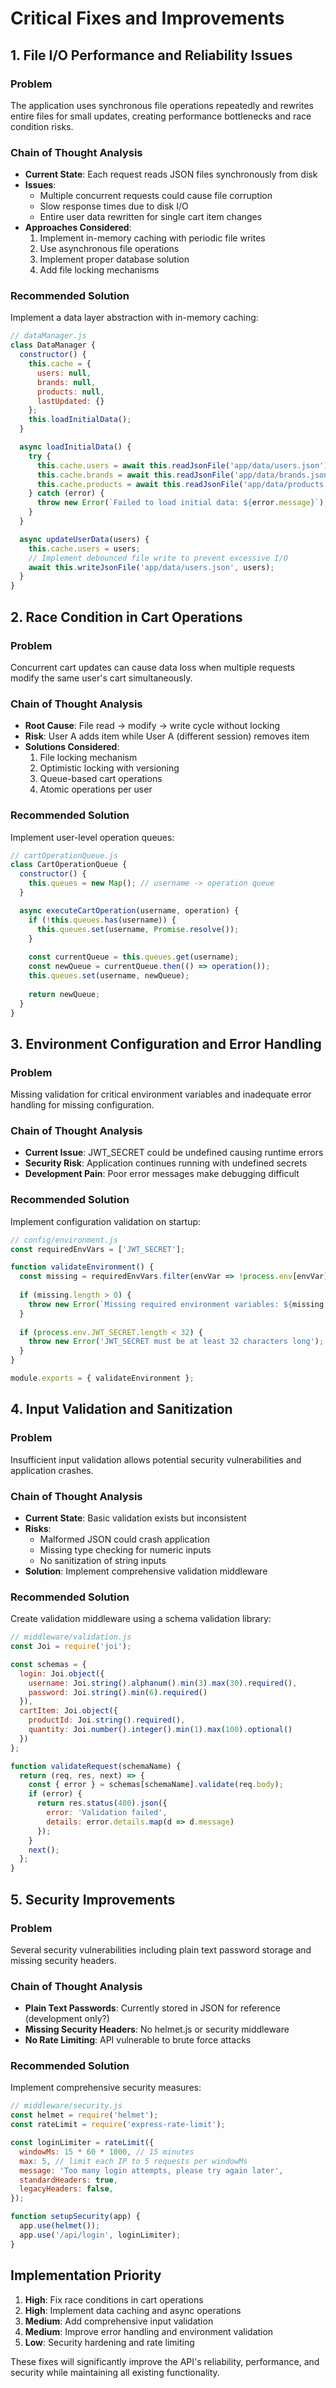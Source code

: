 # Critical Fixes and Improvements

## 1. File I/O Performance and Reliability Issues

### Problem
The application uses synchronous file operations repeatedly and rewrites entire files for small updates, creating performance bottlenecks and race condition risks.

### Chain of Thought Analysis
- **Current State**: Each request reads JSON files synchronously from disk
- **Issues**: 
  - Multiple concurrent requests could cause file corruption
  - Slow response times due to disk I/O
  - Entire user data rewritten for single cart item changes
- **Approaches Considered**:
  1. Implement in-memory caching with periodic file writes
  2. Use asynchronous file operations
  3. Implement proper database solution
  4. Add file locking mechanisms

### Recommended Solution
Implement a data layer abstraction with in-memory caching:

```javascript
// dataManager.js
class DataManager {
  constructor() {
    this.cache = {
      users: null,
      brands: null,
      products: null,
      lastUpdated: {}
    };
    this.loadInitialData();
  }

  async loadInitialData() {
    try {
      this.cache.users = await this.readJsonFile('app/data/users.json');
      this.cache.brands = await this.readJsonFile('app/data/brands.json');
      this.cache.products = await this.readJsonFile('app/data/products.json');
    } catch (error) {
      throw new Error(`Failed to load initial data: ${error.message}`);
    }
  }

  async updateUserData(users) {
    this.cache.users = users;
    // Implement debounced file write to prevent excessive I/O
    await this.writeJsonFile('app/data/users.json', users);
  }
}
```

## 2. Race Condition in Cart Operations

### Problem
Concurrent cart updates can cause data loss when multiple requests modify the same user's cart simultaneously.

### Chain of Thought Analysis
- **Root Cause**: File read → modify → write cycle without locking
- **Risk**: User A adds item while User A (different session) removes item
- **Solutions Considered**:
  1. File locking mechanism
  2. Optimistic locking with versioning
  3. Queue-based cart operations
  4. Atomic operations per user

### Recommended Solution
Implement user-level operation queues:

```javascript
// cartOperationQueue.js
class CartOperationQueue {
  constructor() {
    this.queues = new Map(); // username -> operation queue
  }

  async executeCartOperation(username, operation) {
    if (!this.queues.has(username)) {
      this.queues.set(username, Promise.resolve()); 
    }
    
    const currentQueue = this.queues.get(username);
    const newQueue = currentQueue.then(() => operation());
    this.queues.set(username, newQueue);
    
    return newQueue;
  }
}
```

## 3. Environment Configuration and Error Handling

### Problem
Missing validation for critical environment variables and inadequate error handling for missing configuration.

### Chain of Thought Analysis
- **Current Issue**: JWT_SECRET could be undefined causing runtime errors
- **Security Risk**: Application continues running with undefined secrets
- **Development Pain**: Poor error messages make debugging difficult

### Recommended Solution
Implement configuration validation on startup:

```javascript
// config/environment.js
const requiredEnvVars = ['JWT_SECRET'];

function validateEnvironment() {
  const missing = requiredEnvVars.filter(envVar => !process.env[envVar]);
  
  if (missing.length > 0) {
    throw new Error(`Missing required environment variables: ${missing.join(', ')}`);
  }
  
  if (process.env.JWT_SECRET.length < 32) {
    throw new Error('JWT_SECRET must be at least 32 characters long');
  }
}

module.exports = { validateEnvironment };
```

## 4. Input Validation and Sanitization

### Problem
Insufficient input validation allows potential security vulnerabilities and application crashes.

### Chain of Thought Analysis
- **Current State**: Basic validation exists but inconsistent
- **Risks**: 
  - Malformed JSON could crash application
  - Missing type checking for numeric inputs
  - No sanitization of string inputs
- **Solution**: Implement comprehensive validation middleware

### Recommended Solution
Create validation middleware using a schema validation library:

```javascript
// middleware/validation.js
const Joi = require('joi');

const schemas = {
  login: Joi.object({
    username: Joi.string().alphanum().min(3).max(30).required(),
    password: Joi.string().min(6).required()
  }),
  cartItem: Joi.object({
    productId: Joi.string().required(),
    quantity: Joi.number().integer().min(1).max(100).optional()
  })
};

function validateRequest(schemaName) {
  return (req, res, next) => {
    const { error } = schemas[schemaName].validate(req.body);
    if (error) {
      return res.status(400).json({ 
        error: 'Validation failed', 
        details: error.details.map(d => d.message) 
      });
    }
    next();
  };
}
```

## 5. Security Improvements

### Problem
Several security vulnerabilities including plain text password storage and missing security headers.

### Chain of Thought Analysis
- **Plain Text Passwords**: Currently stored in JSON for reference (development only?)
- **Missing Security Headers**: No helmet.js or security middleware
- **No Rate Limiting**: API vulnerable to brute force attacks

### Recommended Solution
Implement comprehensive security measures:

```javascript
// middleware/security.js
const helmet = require('helmet');
const rateLimit = require('express-rate-limit');

const loginLimiter = rateLimit({
  windowMs: 15 * 60 * 1000, // 15 minutes
  max: 5, // limit each IP to 5 requests per windowMs
  message: 'Too many login attempts, please try again later',
  standardHeaders: true,
  legacyHeaders: false,
});

function setupSecurity(app) {
  app.use(helmet());
  app.use('/api/login', loginLimiter);
}
```

## Implementation Priority
1. **High**: Fix race conditions in cart operations
2. **High**: Implement data caching and async operations
3. **Medium**: Add comprehensive input validation
4. **Medium**: Improve error handling and environment validation
5. **Low**: Security hardening and rate limiting

These fixes will significantly improve the API's reliability, performance, and security while maintaining all existing functionality.
